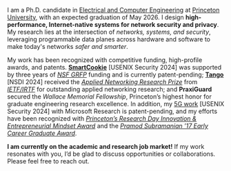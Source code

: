 I am a Ph.D. candidate in [Electrical and Computer Engineering](https://ece.princeton.edu/) at [Princeton University](https://www.princeton.edu/), with an expected graduation of May 2026. I design **high-performance, Internet-native systems for network security and privacy**. My research lies at the intersection of *networks, systems, and security*, leveraging programmable data planes across hardware and software to make today's networks *safer and smarter*. 

<!-- My work has been recognized with competitive funding, high-profile awards, and patents. [**SmartCookie**](/publications/#smartcookie) [USENIX Security 2024] was supported by three years of [*NSF GRFP*](https://ece.princeton.edu/news/nsf-awards-grads-work-computer-vision-security-and-clean-energy-materials) funding and is currently patent-pending; [**Tango**](/publications/#tango) [NSDI 2024] received the [*Applied Networking Research Prize*](https://ece.princeton.edu/news/princeton-researchers-win-applied-networking-research-prize-improving-internet-performance) from [*IETF/IRTF*](https://www.irtf.org/anrp/) for outstanding applied networking research; and **PraxiGuard** secured the *Wallace Memorial Fellowship*, Princeton’s highest honor for graduate engineering research excellence. In addition, my [5G work](/publications/#frontstorm) [USENIX Security 2024] with Microsoft Research is patent-pending, and my efforts have been recognized with [*Princeton’s Research Day Innovation & Entrepreneurial Mindset Award*](https://www.princeton.edu/news/2022/05/10/princeton-research-day-returns-fully-person-first-time-three-years) and the [*Pramod Subramanian ’17 Early Career Graduate Award*](https://ece.princeton.edu/news/graduate-commencement-celebrates-critical-contributions-doctoral-and-masters-students).  -->

My work has been recognized with competitive funding, high-profile awards, and patents. [**SmartCookie**](#smartcookie) [USENIX Security 2024] was supported by three years of [*NSF GRFP*](https://ece.princeton.edu/news/nsf-awards-grads-work-computer-vision-security-and-clean-energy-materials) funding and is currently patent-pending; [**Tango**](#tango) [NSDI 2024] received the [*Applied Networking Research Prize*](https://ece.princeton.edu/news/princeton-researchers-win-applied-networking-research-prize-improving-internet-performance) from [*IETF/IRTF*](https://www.irtf.org/anrp/) for outstanding applied networking research; and **PraxiGuard** secured the *Wallace Memorial Fellowship*, Princeton’s highest honor for graduate engineering research excellence. In addition, my [5G work](#frontstorm) [USENIX Security 2024] with Microsoft Research is patent-pending, and my efforts have been recognized with [*Princeton’s Research Day Innovation & Entrepreneurial Mindset Award*](https://www.princeton.edu/news/2022/05/10/princeton-research-day-returns-fully-person-first-time-three-years) and the [*Pramod Subramanian ’17 Early Career Graduate Award*](https://ece.princeton.edu/news/graduate-commencement-celebrates-critical-contributions-doctoral-and-masters-students). 


**I am currently on the academic and research job market!** If my work resonates with you, I’d be glad to discuss opportunities or collaborations. Please feel free to reach out. 
